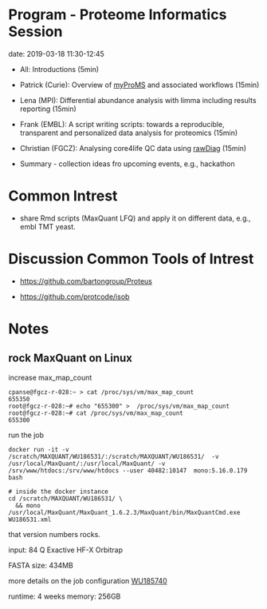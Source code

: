 # Program - Proteome Informatics Session

date: 2019-03-18 11:30-12:45

* All: Introductions (5min)

* Patrick (Curie): Overview of [myProMS](https://doi.org/10.1002/pmic.200600784) and associated workflows (15min)

* Lena (MPI): Differential abundance analysis with limma including results reporting (15min)

* Frank (EMBL): A script writing scripts: towards a reproducible, transparent and personalized data analysis for proteomics (15min)

* Christian (FGCZ): Analysing core4life QC data using [rawDiag](https://fgcz.github.io/rawDiag/) (15min)

* Summary - collection ideas fro upcoming events, e.g., hackathon


# Common Intrest 

- share Rmd scripts (MaxQuant LFQ) and apply it on different data, e.g., embl TMT yeast.


# Discussion Common Tools of Intrest 

- https://github.com/bartongroup/Proteus

- https://github.com/protcode/isob


# Notes

## rock MaxQuant on Linux


increase max_map_count 

```
cpanse@fgcz-r-028:~ > cat /proc/sys/vm/max_map_count
655350
root@fgcz-r-028:~# echo "655300" >  /proc/sys/vm/max_map_count
root@fgcz-r-028:~# cat /proc/sys/vm/max_map_count
655300
```

run the job

```{bash}
docker run -it -v /scratch/MAXQUANT/WU186531/:/scratch/MAXQUANT/WU186531/  -v /usr/local/MaxQuant/:/usr/local/MaxQuant/ -v /srv/www/htdocs:/srv/www/htdocs --user 40482:10147  mono:5.16.0.179 bash

# inside the docker instance
cd /scratch/MAXQUANT/WU186531/ \
  && mono /usr/local/MaxQuant/MaxQuant_1.6.2.3/MaxQuant/bin/MaxQuantCmd.exe WU186531.xml
```

that version numbers rocks.


input:
84 Q Exactive HF-X Orbitrap

FASTA size: 434MB

more details on the job configuration [WU185740](https://fgcz-bfabric.uzh.ch/bfabric/userlab/show-workunit.html?id=185740)

runtime: 4 weeks
memory: 256GB

